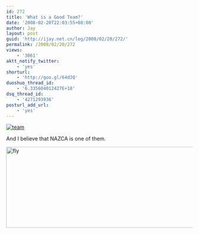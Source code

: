 ```yaml
---
id: 272
title: 'What is a Good Team?'
date: '2008-02-20T22:03:55+08:00'
author: Jay
layout: post
guid: 'http://ijay.net.cn/log/2008/02/20/272/'
permalink: /2008/02/20/272
views:
    - '3061'
aktt_notify_twitter:
    - 'yes'
shorturl:
    - 'http://goo.gl/64dJQ'
duoshuo_thread_id:
    - '6.335604012427E+18'
dsq_thread_id:
    - '4271293936'
posturl_add_url:
    - 'yes'
---
```


<a title="team" href="http://www.jayxu.com/log/wp-content/uploads/2008/02/c7sw601b.gif" rel="attachment wp-att-271"><img src="http://www.jayxu.com/log/wp-content/uploads/2008/02/c7sw601b.gif" alt="team" /></a>

And I believe that NAZCA is one of them.

<a href="http://www.jayxu.com/log/wp-content/uploads/2008/02/fly.jpg"><img src="http://www.jayxu.com/log/wp-content/uploads/2008/02/fly-600x219.jpg" alt="fly" width="600" height="219" class="alignnone size-medium wp-image-14989" /></a>